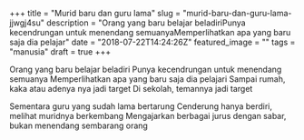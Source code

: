 +++
title = "Murid baru dan guru lama"
slug = "murid-baru-dan-guru-lama-jjwgj4su"
description = "Orang yang baru belajar beladiriPunya kecendrungan untuk menendang semuanyaMemperlihatkan apa yang baru saja dia pelajar"
date = "2018-07-22T14:24:26Z"
featured_image = ""
tags = "manusia"
draft = true
+++ 
 
Orang yang baru belajar beladiri
Punya kecendrungan untuk menendang semuanya
Memperlihatkan apa yang baru saja dia pelajari
Sampai rumah, kaka atau adenya nya jadi target
Di sekolah, temannya jadi target

Sementara guru yang sudah lama bertarung
Cenderung hanya berdiri, melihat muridnya berkembang
Mengajarkan berbagai jurus dengan sabar, bukan menendang sembarang orang